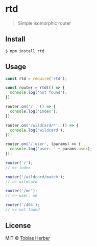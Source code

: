 # rtd

> Simple isomorphic router

## Install

```
$ npm install rtd
```

## Usage

```js
const rtd = require('rtd');

const router = rtd(() => {
  console.log('not found');
});

router.on('/', () => {
  console.log('index');
});

router.on('/wildcard/*', () => {
  console.log('wildcard');
});

router.on('/:user', (params) => {
  console.log('user: ' + params.user);
});

router('/');
// => index

router('/wildcard/match');
// => wildcard

router('/me');
// => user: me

router('/404');
// => not found
```

## License

MIT © [Tobias Herber](http://tobihrbr.com)
